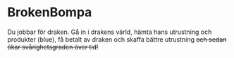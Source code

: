 # BrokenBompa

Du jobbar för draken. Gå in i drakens värld, hämta hans utrustning och produkter (blue), få betalt av draken och skaffa bättre utrustning ~~och sedan ökar svårighetsgraden över tid!~~
